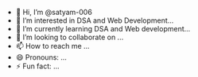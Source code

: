 - 👋 Hi, I’m @satyam-006
- 👀 I’m interested in DSA and Web Development...
- 🌱 I’m currently learning DSA and Web development...
- 💞️ I’m looking to collaborate on ...
- 📫 How to reach me ...
- 😄 Pronouns: ...
- ⚡ Fun fact: ...

<!---
satyam-006/satyam-006 is a ✨ special ✨ repository because its `README.md` (this file) appears on your GitHub profile.
You can click the Preview link to take a look at your changes.
--->
